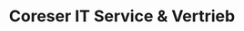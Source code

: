 ---
title: "Coreser IT Service & Vertrieb"
url: /passau/coreser-it-service-und-vertrieb/
shop: Computer
---